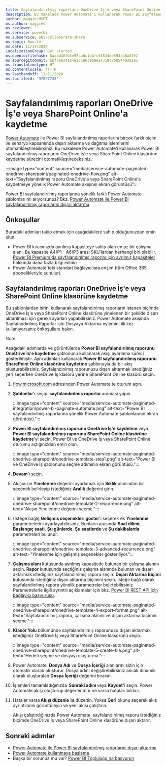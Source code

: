 ```yaml
---
title: Sayfalandırılmış raporları OneDrive İş'e veya SharePoint Online'a kaydetme
description: Bu makalede Power Automate'i kullanarak Power BI sayfalandırılmış raporlarını OneDrive İş'e veya SharePoint Online klasörüne kaydetme sürecini otomatikleştireceksiniz.
author: maggiesMSFT
ms.author: maggies
ms.reviewer: ''
ms.service: powerbi
ms.subservice: pbi-collaborate-share
ms.topic: how-to
ms.date: 11/17/2020
LocalizationGroup: Get started
ms.openlocfilehash: 6aaad48fb3e97aa6c1b4fc51834ee593a49a8192
ms.sourcegitcommit: bbf7e9341a4e1cc96c969e24318c8605440282a5
ms.translationtype: HT
ms.contentlocale: tr-TR
ms.lasthandoff: 12/11/2020
ms.locfileid: "97097743"
---
```

# <a name="save-a-paginated-report-to-onedrive-for-business-or-sharepoint-online"></a>Sayfalandırılmış raporları OneDrive İş'e veya SharePoint Online'a kaydetme

[Power Automate](/power-automate/getting-started) ile Power BI sayfalandırılmış raporlarını birçok farklı biçim ve senaryo kapsamında dışarı aktarma ve dağıtma işlemlerini otomatikleştirebilirsiniz. Bu makalede Power Automate'i kullanarak Power BI sayfalandırılmış raporlarını OneDrive İş'e veya SharePoint Online klasörüne kaydetme sürecini otomatikleştireceksiniz.


:::image type="content" source="media/service-automate-paginated-onedrive-sharepoint/paginated-onedrive-flow.png" alt-text="Sayfalandırılmış raporu OneDrive'a veya SharePoint Online'a kaydetmeye yönelik Power Automate akışının ekran görüntüsü":::

Power BI sayfalandırılmış raporlarına yönelik farklı Power Automate şablonları mı arıyorsunuz? Bkz. [Power Automate ile Power BI sayfalandırılmış raporlarını dışarı aktarma](service-automate-paginated-integration.md). 

## <a name="prerequisites"></a>Önkoşullar  

Buradaki adımları takip etmek için aşağıdakilere sahip olduğunuzdan emin olun:

- Power BI kiracınızda ayrılmış kapasiteye sahip olan en az bir çalışma alanı. Bu kapasite A4/P1 - A6/P3 arası SKU'lardan herhangi biri olabilir. [Power BI Premium'da sayfalandırılmış raporlar için ayrılmış kapasiteler](../admin/service-premium-what-is.md#paginated-reports) hakkında daha fazla bilgi edinin
- Power Automate'teki standart bağlayıcılara erişim (tüm Office 365 abonelikleriyle sunulur).

## <a name="save-a-paginated-report-to-onedrive-for-business-or-a-sharepoint-online-folder"></a>Sayfalandırılmış raporları OneDrive İş'e veya SharePoint Online klasörüne kaydetme 

Bu şablonlardan birini kullanarak sayfalandırılmış raporların istenen biçimde OneDrive İş'e veya SharePoint Online klasörüne yinelenen bir şekilde dışarı aktarılması için gerekli ayarları yapabilirsiniz. Power Automate akışında Sayfalandırılmış Raporlar için Dosyaya Aktarma eylemini ilk kez kullanıyorsanız önkoşullara bakın. 

> [!NOTE]
> Aşağıdaki adımlarda ve görüntülerde **Power BI sayfalandırılmış raporunu OneDrive İş'e kaydetme** şablonunu kullanarak akışı ayarlama süreci gösterilmiştir. Aynı adımları kullanarak **Power BI sayfalandırılmış raporunu SharePoint Online klasörüne kaydetme** şablonuyla da bir akış oluşturabilirsiniz. Sayfalandırılmış raporunuzu dışarı aktarmak istediğiniz yeri seçerken OneDrive İş klasörü yerine SharePoint Online klasörü seçin. 

1. [flow.microsoft.com](https://flow.microsoft.com/) adresinden Power Automate'te oturum açın. 
1. **Şablonlar**'ı seçip  **sayfalandırılmış raporlar** araması yapın. 

    :::image type="content" source="media/service-automate-paginated-integration/power-bi-paginate-automate.png" alt-text="Power BI sayfalandırılmış raporlarına yönelik Power Automate şablonlarının ekran görüntüsü.":::

1. **Power BI sayfalandırılmış raporunu OneDrive İş'e kaydetme** veya **Power BI sayfalandırılmış raporunu SharePoint Online klasörüne kaydetme**'yi seçin. Power BI ve OneDrive İş veya SharePoint Online oturumu açtığınızdan emin olun.

    :::image type="content" source="media/service-automate-paginated-onedrive-sharepoint/onedrive-template-step1.png" alt-text="Power BI ve OneDrive İş şablonunu seçme adımının ekran görüntüsü.":::
1. **Devam**’ı seçin.  


1. Akışınızın **Yinelenme** değerini ayarlamak için **Sıklık** alanından bir seçenek belirleyip istediğiniz **Aralık** değerini girin.

    :::image type="content" source="media/service-automate-paginated-onedrive-sharepoint/onedrive-template-2-recurrence.png" alt-text="Akışın Yinelenme değerini seçme.":::

1. (İsteğe bağlı) **Gelişmiş seçenekleri göster**'i seçerek ek **Yinelenme** parametrelerini ayarlayabilirsiniz. Bunların arasında **Saat dilimi**, **Başlangıç saati**, **Şu günlerde**, **Şu saatlerde** ve **Şu dakikalarda** parametreleri bulunur.  

    :::image type="content" source="media/service-automate-paginated-onedrive-sharepoint/onedrive-template-3-advanced-recurrence.png" alt-text="Yinelenme için gelişmiş seçenekler gösteriliyor.":::

1. **Çalışma alanı** kutusunda ayrılmış kapasitede bulunan bir çalışma alanını seçin. **Rapor** kutusunda seçtiğiniz çalışma alanında bulunan ve dışarı aktarmak istediğiniz sayfalandırılmış raporu seçin. **Dışarı Aktarma Biçimi** kutusunda istediğiniz dışarı aktarma biçimini seçin. İsteğe bağlı olarak sayfalandırılmış rapora yönelik parametreler belirtebilirsiniz. Parametrelerle ilgili ayrıntılı açıklamalar için bkz. [Power BI REST API için bağlayıcı başvurusu](/connectors/powerbi/#export-to-file-for-paginated-reports).  

    :::image type="content" source="media/service-automate-paginated-onedrive-sharepoint/onedrive-template-4-export-format.png" alt-text="Sayfalandırılmış raporu, çalışma alanını ve dışarı aktarma biçimini seçme.":::

1. **Klasör Yolu** bölümünde sayfalandırılmış raporunuzu dışarı aktarmak istediğiniz OneDrive İş veya SharePoint Online klasörünü seçin.

    :::image type="content" source="media/service-automate-paginated-onedrive-sharepoint/onedrive-template-5-create-file.png" alt-text="Hedefi seçme ve dosyayı oluşturma.":::

1. Power Automate, **Dosya Adı** ve **Dosya İçeriği** alanlarını sizin için otomatik olarak oluşturur. Dosya adını değiştirebilirsiniz ancak dinamik olarak oluşturulan **Dosya İçeriği** değerini bırakın. 

1. İşlemleri tamamladığınızda  **Sonraki adım** veya **Kaydet**'i seçin. Power Automate akışı oluşturup değerlendirir ve varsa hataları bildirir. 

1. Hatalar varsa **Akışı düzenle** ile düzeltin. Yoksa **Geri** okunu seçerek akış ayrıntılarını görüntüleyin ve yeni akışı çalıştırın. 

    Akışı çalıştırdığınızda Power Automate, sayfalandırılmış raporu istediğiniz biçimde OneDrive İş veya SharePoint Online klasörüne dışarı aktarır.  

## <a name="next-steps"></a>Sonraki adımlar

- [Power Automate ile Power BI sayfalandırılmış raporlarını dışarı aktarma](service-automate-paginated-integration.md)
- [Power Automate kullanmaya başlama](/power-automate/getting-started/)
- Başka bir sorunuz mu var? [Power BI Topluluğu'na başvurun](https://community.powerbi.com/)
